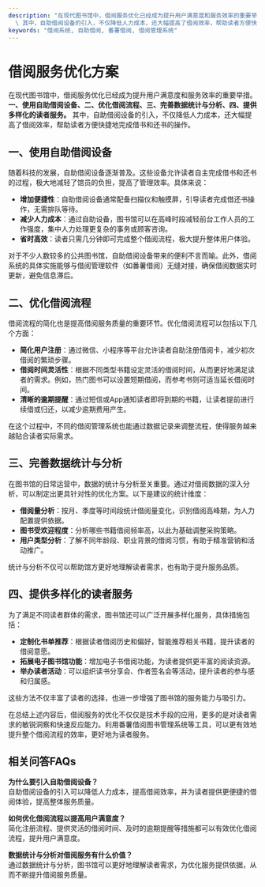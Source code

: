 ```yaml
---
description: "在现代图书馆中，借阅服务优化已经成为提升用户满意度和服务效率的重要举措。**一、使用自助借阅设备、二、优化借阅流程、三、完善数据统计与分析、四、提供多样化的读者服务。**\
  \ 其中，自助借阅设备的引入，不仅降低人力成本，还大幅提高了借阅效率，帮助读者方便快捷地完成借书和还书的操作。"
keywords: "借阅系统, 自助借阅, 番薯借阅, 借阅管理系统"
---
```

# 借阅服务优化方案

在现代图书馆中，借阅服务优化已经成为提升用户满意度和服务效率的重要举措。**一、使用自助借阅设备、二、优化借阅流程、三、完善数据统计与分析、四、提供多样化的读者服务。** 其中，自助借阅设备的引入，不仅降低人力成本，还大幅提高了借阅效率，帮助读者方便快捷地完成借书和还书的操作。

## 一、使用自助借阅设备

随着科技的发展，自助借阅设备逐渐普及。这些设备允许读者自主完成借书和还书的过程，极大地减轻了馆员的负担，提高了管理效率。具体来说：

- **增加便捷性**：自助借阅设备通常配备扫描仪和触摸屏，引导读者完成借还书操作，无需排队等待。
- **减少人力成本**：通过自助设备，图书馆可以在高峰时段减轻前台工作人员的工作强度，集中人力处理更复杂的事务或顾客咨询。
- **省时高效**：读者只需几分钟即可完成整个借阅流程，极大提升整体用户体验。

对于不少人数较多的公共图书馆，自助借阅设备带来的便利不言而喻。此外，借阅系统的具体实施能够与借阅管理软件（如番薯借阅）无缝对接，确保借阅数据实时更新，避免信息滞后。

## 二、优化借阅流程

借阅流程的简化也是提高借阅服务质量的重要环节。优化借阅流程可以包括以下几个方面：

- **简化用户注册**：通过微信、小程序等平台允许读者自助注册借阅卡，减少初次借阅的繁琐步骤。
- **借阅时间灵活性**：根据不同类型书籍设定灵活的借阅时间，从而更好地满足读者的需求。例如，热门图书可以设置短期借阅，而参考书则可适当延长借阅时间。
- **清晰的逾期提醒**：通过短信或App通知读者即将到期的书籍，让读者提前进行续借或归还，以减少逾期费用产生。

在这个过程中，不同的借阅管理系统也能通过数据记录来调整流程，使得服务越来越贴合读者实际需求。

## 三、完善数据统计与分析

在图书馆的日常运营中，数据的统计与分析至关重要。通过对借阅数据的深入分析，可以制定出更具针对性的优化方案。以下是建议的统计维度：

- **借阅量分析**：按月、季度等时间段统计借阅量变化，识别借阅高峰期，为人力配置提供依据。
- **图书受欢迎程度**：分析哪些书籍借阅频率高，以此为基础调整采购策略。
- **用户类型分析**：了解不同年龄段、职业背景的借阅习惯，有助于精准营销和活动推广。

统计与分析不仅可以帮助馆方更好地理解读者需求，也有助于提升服务品质。

## 四、提供多样化的读者服务

为了满足不同读者群体的需求，图书馆还可以广泛开展多样化服务，具体措施包括：

- **定制化书单推荐**：根据读者借阅历史和偏好，智能推荐相关书籍，提升读者的借阅意愿。
- **拓展电子图书馆功能**：增加电子书借阅功能，为读者提供更丰富的阅读资源。
- **举办读者活动**：可以组织读书分享会、作者签名会等活动，提升读者的参与感和归属感。

这些方法不仅丰富了读者的选择，也进一步增强了图书馆的服务能力与吸引力。

在总结上述内容后，借阅服务的优化不仅仅是技术手段的应用，更多的是对读者需求的敏锐洞察和快速反应能力。利用番薯借阅图书管理系统等工具，可以更有效地提升整个借阅流程的效率，更好地为读者服务。

## 相关问答FAQs

**为什么要引入自助借阅设备？**  
自助借阅设备的引入可以降低人力成本，提高借阅效率，并为读者提供更便捷的借阅体验，提高整体服务质量。

**如何优化借阅流程以提高用户满意度？**  
简化注册流程、提供灵活的借阅时间、及时的逾期提醒等措施都可以有效优化借阅流程，提升用户满意度。

**数据统计与分析对借阅服务有什么价值？**  
通过数据统计与分析，图书馆可以更好地理解读者需求，为优化服务提供依据，从而不断提升借阅服务质量。
